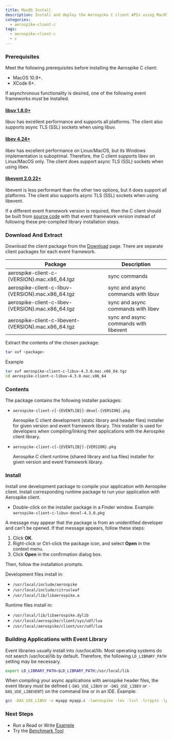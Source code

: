 ```yaml
---
title: MacOS Install
description: Install and deploy the Aerospike C client APIs using MacOS.
categories:
  - aerospike-client-c
tags:
  - aerospike-client-c
  - c
---
```


### Prerequisites

Meet the following prerequisites before installing the Aerospike C client:

- MacOS 10.9+.
- XCode 6+.

If asynchronous functionality is desired, one of the following event frameworks must be installed.

#### [libuv 1.8.0+](http://docs.libuv.org)

libuv has excellent performance and supports all platforms.  The client also supports async
TLS (SSL) sockets when using libuv.

#### [libev 4.24+](http://dist.schmorp.de/libev)

libev has excellent performance on Linux/MacOS, but its Windows implementation
is suboptimal.  Therefore, the C client supports libev on Linux/MacOS only.
The client does support async TLS (SSL) sockets when using libev.

#### [libevent 2.0.22+](http://libevent.org)

libevent is less performant than the other two options, but it does support all
platforms.  The client also supports async TLS (SSL) sockets when using libevent.

If a different event framework version is required, then the C client should be built from 
[source code](https://github.com/aerospike/aerospike-client-c) with that event framework version
instead of following these pre-compiled library installation steps.

### Download And Extract

Download the client package from the [Download]({{book.vars.download-url}}) page.  There are
separate client packages for each event framework. 

| Package | Description |
| ------- | ----------- |
| aerospike-client-c-{VERSION}.mac.x86_64.tgz | sync commands |
| aerospike-client-c-libuv-{VERSION}.mac.x86_64.tgz | sync and async commands with libuv |
| aerospike-client-c-libev-{VERSION}.mac.x86_64.tgz | sync and async commands with libev |
| aerospike-client-c-libevent-{VERSION}.mac.x86_64.tgz | sync and async commands with libevent |

Extract the contents of the chosen package:

```bash
tar xvf <package>
```

Example
```bash
tar xvf aerospike-client-c-libuv-4.3.0.mac.x86_64.tgz
cd aerospike-client-c-libuv-4.3.0.mac.x86_64
```

### Contents

The package contains the following installer packages:

- `aerospike-client-c[-{EVENTLIB}]-devel-{VERSION}.pkg`

  Aerospike C client development (static library and header files) installer for given version and
  event framework library.  This installer is used for developers when compiling/linking their
  applications with the Aerospike client library.

- `aerospike-client-c[-{EVENTLIB}]-{VERSION}.pkg`
  
  Aerospike C client runtime (shared library and lua files) installer for given version and event
  framework library.

### Install

Install one development package to compile your application with Aerospike client.  Install
corresponding runtime package to run your application with Aerospike client.

- Double-click on the installer package in a Finder window.  Example: `aerospike-client-c-libuv-devel-4.3.0.pkg`

A message may appear that the package is from an unidentified developer and can't be opened. 
If that message appears, follow these steps:

  1. Click **OK**. 
  1. Right-click or Ctrl-click the package icon, and select **Open** in the context menu.
  1. Click **Open** in the confirmation dialog box.

Then, follow the installation prompts.

Development files install in:

- `/usr/local/include/aerospike`
- `/usr/local/include/citrusleaf`
- `/usr/local/lib/libaerospike.a`

Runtime files install in:

- `/usr/local/lib/libaerospike.dylib`
- `/usr/local/aerospike/client/sys/udf/lua`
- `/usr/local/aerospike/client/usr/udf/lua`

### Building Applications with Event Library

Event libraries usually install into /usr/local/lib.  Most operating systems do not
search /usr/local/lib by default.  Therefore, the following `LD_LIBRARY_PATH` setting
may be necessary.

```bash
export LD_LIBRARY_PATH=$LD_LIBRARY_PATH:/usr/local/lib
```

When compiling your async applications with aerospike header files, the event library
must be defined (`-DAS_USE_LIBUV` or `-DAS_USE_LIBEV` or `-DAS_USE_LIBEVENT`) on the
command line or in an IDE.  Example:

```bash
gcc -DAS_USE_LIBUV -o myapp myapp.c -laerospike -lev -lssl -lcrypto -lpthread -lm -lz
```

### Next Steps
- Run a Read or Write [Example](/docs/client/c/examples)
- Try the [Benchmark Tool](/docs/client/c/benchmarks)
